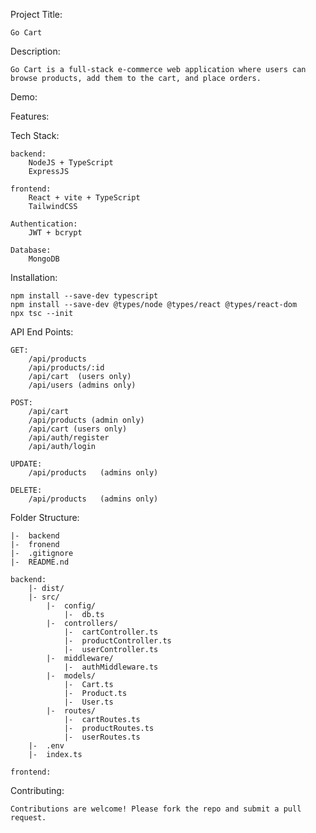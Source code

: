 Project Title:

    Go Cart

Description:

    Go Cart is a full-stack e-commerce web application where users can browse products, add them to the cart, and place orders.

Demo:

Features:

Tech Stack:

    backend:
        NodeJS + TypeScript
        ExpressJS
        
    frontend:
        React + vite + TypeScript
        TailwindCSS

    Authentication:
        JWT + bcrypt
    
    Database:
        MongoDB

Installation:

    npm install --save-dev typescript
    npm install --save-dev @types/node @types/react @types/react-dom
    npx tsc --init

API End Points:

    GET:
        /api/products
        /api/products/:id
        /api/cart  (users only)
        /api/users (admins only)    

    POST:
        /api/cart
        /api/products (admin only)
        /api/cart (users only)
        /api/auth/register
        /api/auth/login

    UPDATE:
        /api/products   (admins only)

    DELETE:
        /api/products   (admins only)

Folder Structure:

    |-  backend
    |-  fronend
    |-  .gitignore
    |-  README.nd

    backend:
        |- dist/
        |- src/
            |-  config/
                |-  db.ts
            |-  controllers/
                |-  cartController.ts
                |-  productController.ts
                |-  userController.ts
            |-  middleware/
                |-  authMiddleware.ts
            |-  models/
                |-  Cart.ts
                |-  Product.ts
                |-  User.ts
            |-  routes/
                |-  cartRoutes.ts
                |-  productRoutes.ts
                |-  userRoutes.ts
        |-  .env
        |-  index.ts

    frontend:

Contributing:

    Contributions are welcome! Please fork the repo and submit a pull request.